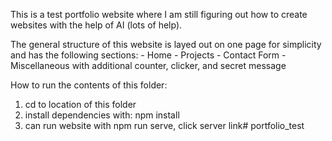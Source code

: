 This is a test portfolio website where I am still figuring out how to create websites with the help of AI (lots of help).

The general structure of this website is layed out on one page for simplicity and has the following sections:
    - Home
    - Projects
    - Contact Form
    - Miscellaneous with additional counter, clicker, and secret message

How to run the contents of this folder:
1) cd to location of this folder
2) install dependencies with:
    npm install
3) can run website with npm run serve, click server link#   p o r t f o l i o _ t e s t 
 
 